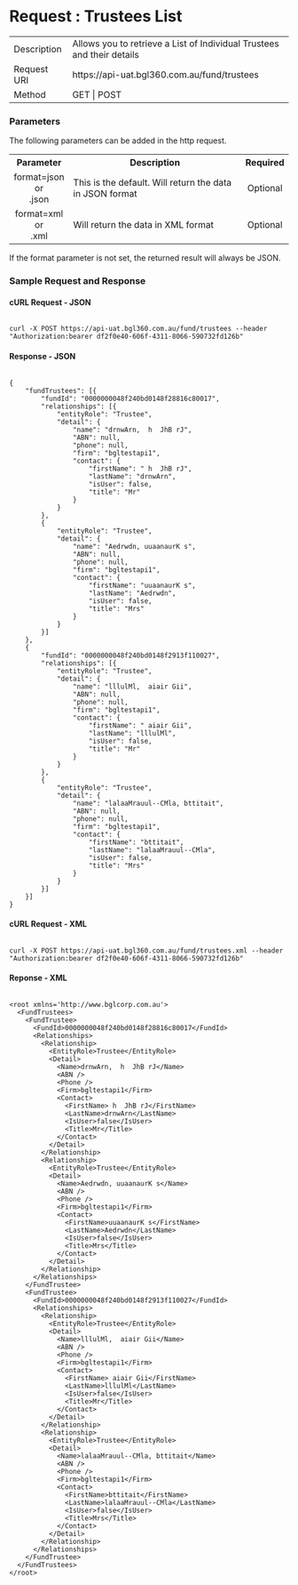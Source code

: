 # Request : Trustees List

<table>
    <tr>
        <td>Description</td>
        <td>Allows you to retrieve a List of Individual Trustees and their details</td>
    </tr>
    <tr>
        <td>Request URI</td>
        <td>https://api-uat.bgl360.com.au/fund/trustees</td>
    </tr>
    <tr>
        <td>Method</td>
        <td>GET | POST</td>
    </tr>
</table>

### Parameters

The following parameters can be added in the http request.

<table>
    <tr>
        <th>Parameter</th>
        <th>Description</th>
        <th>Required</th>
    </tr>
    <tr>
        <td align="center">format=json <br> or <br> .json</td>
        <td>This is the default. Will return the data in JSON format</td>
        <td  align="center">Optional</td>
    </tr>
    <tr>
        <td align="center">format=xml  <br> or <br> .xml</td>
        <td>Will return the data in XML format</td>
        <td  align="center">Optional</td>
    </tr>
<table>

If the format parameter is not set, the returned result will always be JSON.

### Sample Request and Response

#### cURL Request - JSON

```

curl -X POST https://api-uat.bgl360.com.au/fund/trustees --header "Authorization:bearer df2f0e40-606f-4311-8066-590732fd126b"

```

#### Response - JSON

```

{
	"fundTrustees": [{
		"fundId": "0000000048f240bd0148f28816c80017",
		"relationships": [{
			"entityRole": "Trustee",
			"detail": {
				"name": "drnwArn,  h  JhB rJ",
				"ABN": null,
				"phone": null,
				"firm": "bgltestapi1",
				"contact": {
					"firstName": " h  JhB rJ",
					"lastName": "drnwArn",
					"isUser": false,
					"title": "Mr"
				}
			}
		},
		{
			"entityRole": "Trustee",
			"detail": {
				"name": "Aedrwdn, uuaanaurK s",
				"ABN": null,
				"phone": null,
				"firm": "bgltestapi1",
				"contact": {
					"firstName": "uuaanaurK s",
					"lastName": "Aedrwdn",
					"isUser": false,
					"title": "Mrs"
				}
			}
		}]
	},
	{
		"fundId": "0000000048f240bd0148f2913f110027",
		"relationships": [{
			"entityRole": "Trustee",
			"detail": {
				"name": "lllulMl,  aiair Gii",
				"ABN": null,
				"phone": null,
				"firm": "bgltestapi1",
				"contact": {
					"firstName": " aiair Gii",
					"lastName": "lllulMl",
					"isUser": false,
					"title": "Mr"
				}
			}
		},
		{
			"entityRole": "Trustee",
			"detail": {
				"name": "lalaaMrauul--CMla, bttitait",
				"ABN": null,
				"phone": null,
				"firm": "bgltestapi1",
				"contact": {
					"firstName": "bttitait",
					"lastName": "lalaaMrauul--CMla",
					"isUser": false,
					"title": "Mrs"
				}
			}
		}]
	}]
}

```

#### cURL Request - XML

```

curl -X POST https://api-uat.bgl360.com.au/fund/trustees.xml --header "Authorization:bearer df2f0e40-606f-4311-8066-590732fd126b"

```

#### Reponse - XML

```

<root xmlns='http://www.bglcorp.com.au'>
  <FundTrustees>
    <FundTrustee>
      <FundId>0000000048f240bd0148f28816c80017</FundId>
      <Relationships>
        <Relationship>
          <EntityRole>Trustee</EntityRole>
          <Detail>
            <Name>drnwArn,  h  JhB rJ</Name>
            <ABN />
            <Phone />
            <Firm>bgltestapi1</Firm>
            <Contact>
              <FirstName> h  JhB rJ</FirstName>
              <LastName>drnwArn</LastName>
              <IsUser>false</IsUser>
              <Title>Mr</Title>
            </Contact>
          </Detail>
        </Relationship>
        <Relationship>
          <EntityRole>Trustee</EntityRole>
          <Detail>
            <Name>Aedrwdn, uuaanaurK s</Name>
            <ABN />
            <Phone />
            <Firm>bgltestapi1</Firm>
            <Contact>
              <FirstName>uuaanaurK s</FirstName>
              <LastName>Aedrwdn</LastName>
              <IsUser>false</IsUser>
              <Title>Mrs</Title>
            </Contact>
          </Detail>
        </Relationship>
      </Relationships>
    </FundTrustee>
    <FundTrustee>
      <FundId>0000000048f240bd0148f2913f110027</FundId>
      <Relationships>
        <Relationship>
          <EntityRole>Trustee</EntityRole>
          <Detail>
            <Name>lllulMl,  aiair Gii</Name>
            <ABN />
            <Phone />
            <Firm>bgltestapi1</Firm>
            <Contact>
              <FirstName> aiair Gii</FirstName>
              <LastName>lllulMl</LastName>
              <IsUser>false</IsUser>
              <Title>Mr</Title>
            </Contact>
          </Detail>
        </Relationship>
        <Relationship>
          <EntityRole>Trustee</EntityRole>
          <Detail>
            <Name>lalaaMrauul--CMla, bttitait</Name>
            <ABN />
            <Phone />
            <Firm>bgltestapi1</Firm>
            <Contact>
              <FirstName>bttitait</FirstName>
              <LastName>lalaaMrauul--CMla</LastName>
              <IsUser>false</IsUser>
              <Title>Mrs</Title>
            </Contact>
          </Detail>
        </Relationship>
      </Relationships>
    </FundTrustee>
  </FundTrustees>
</root>

```
